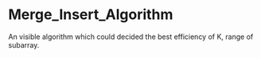 # Merge_Insert_Algorithm
An visible algorithm which could decided the best efficiency of K, range of subarray.
